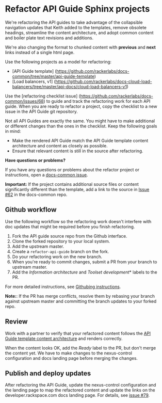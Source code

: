 # Refactor API Guide Sphinx projects

We're refactoring the API guides to take advantage of the collapsible
navigation updates that Keith added to the templates, remove obsolete
headings, streamline the content architecture, and adopt 
common content and boiler plate text revisions and additions.

We're also changing the format to chunked content with **previous** and
**next** links instead of a single html page.

Use the following projects as a model for refactoring:

- [API Guide template]
(https://github.com/rackerlabs/docs-common/tree/master/api-guide-template)
- [Load balancers, v1]
(https://github.com/rackerlabs/docs-cloud-load-balancers/tree/master/api-docs/cloud-load-balancers-v1)

Use the [refactoring checklist issue]
(https://github.com/rackerlabs/docs-common/issues/68)
to guide and track the refactoring work for
each API guide. When you are ready to refactor a project, copy the
checklist to a new issue in the API Guide git repository.

Not all API Guides are exactly the same. You might have to make
additional or different changes than the ones in the checklist. Keep the
following goals in mind:

- Make the rendered API Guide match the API Guide template content architecture
  and content as closely as possible. 
- Ensure that relevant content is still in the source after refactoring.

**Have questions or problems?**

If you have any questions or problems about the refactor project or instructions,
open a [docs-common issue](https://github.com/rackerlabs/docs-common/issues/new).

**Important:** If the project contains additional source files or content
significantly different than the template, add a link to the source in
[Issue #62](https://github.com/rackerlabs/docs-common/issues/62) in the docs-common repo.

## Github workflow
Use the following workflow so the refactoring work doesn't interfere with doc
updates that might be required before you finish refactoring.

1. Fork the API guide source repo from the Github interface.
2. Clone the forked repository to your local system.
3. Add the upstream master.
4. Create a ``refactor-api-guide`` branch on the fork.
5. Do your refactoring work on the new branch.
6. When you're ready to commit changes, submit a PR from your branch to
   upstream master.
7. Add the *Information architecture* and *Toolset development** labels to the PR.

For more detailed instructions, see [Githubing
instructions](https://github.com/rackerlabs/docs-rpc/blob/master/GITHUBING.rst).

**Note:**:
If the PR has merge conflicts, resolve them by rebasing your branch against
upstream master and committing the branch updates to your forked repo.

## Review
Work with a partner to verify that your refactored content follows the [API
Guide template content
architecture](https://staging.developer.rackspace.com/staging.horse/build-71df1756f4/docs/api-doc-template/)
and renders correctly.

When the content looks OK, add the *Ready* label to the PR, but don't merge the
content yet. We have to make changes to the nexus-control configuration and
docs landing page before merging the changes.

## Publish and deploy updates

After refactoring the API Guide, update the nexus-control configuration and the landing page to map
the refactored content and update the links on the developer.rackspace.com docs landing page. For details, 
see [issue #79](https://github.com/rackerlabs/docs-common/issues/79).


